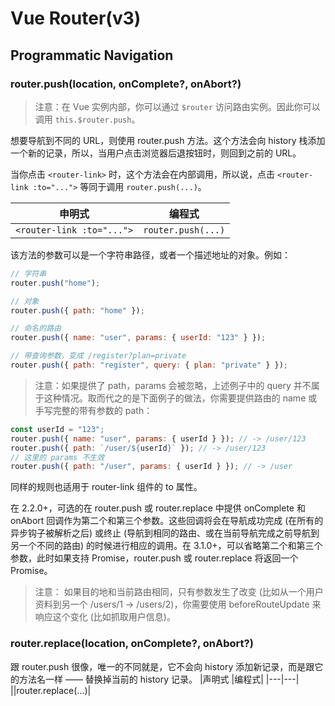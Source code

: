 # Vue Router(v3)

## Programmatic Navigation

### router.push(location, onComplete?, onAbort?)

> 注意：在 Vue 实例内部，你可以通过 `$router` 访问路由实例。因此你可以调用 `this.$router.push`。

想要导航到不同的 URL，则使用 router.push 方法。这个方法会向 history 栈添加一个新的记录，所以，当用户点击浏览器后退按钮时，则回到之前的 URL。

当你点击 `<router-link>` 时，这个方法会在内部调用，所以说，点击 `<router-link :to="...">` 等同于调用 `router.push(...)`。

| 申明式                    | 编程式             |
| ------------------------- | ------------------ |
| `<router-link :to="...">` | `router.push(...)` |

该方法的参数可以是一个字符串路径，或者一个描述地址的对象。例如：

```javascript
// 字符串
router.push("home");

// 对象
router.push({ path: "home" });

// 命名的路由
router.push({ name: "user", params: { userId: "123" } });

// 带查询参数，变成 /register?plan=private
router.push({ path: "register", query: { plan: "private" } });
```

> 注意：如果提供了 path，params 会被忽略，上述例子中的 query 并不属于这种情况。取而代之的是下面例子的做法，你需要提供路由的 name 或手写完整的带有参数的 path：

```javascript
const userId = "123";
router.push({ name: "user", params: { userId } }); // -> /user/123
router.push({ path: `/user/${userId}` }); // -> /user/123
// 这里的 params 不生效
router.push({ path: "/user", params: { userId } }); // -> /user
```

同样的规则也适用于 router-link 组件的 to 属性。

在 2.2.0+，可选的在 router.push 或 router.replace 中提供 onComplete 和 onAbort 回调作为第二个和第三个参数。这些回调将会在导航成功完成 (在所有的异步钩子被解析之后) 或终止 (导航到相同的路由、或在当前导航完成之前导航到另一个不同的路由) 的时候进行相应的调用。在 3.1.0+，可以省略第二个和第三个参数，此时如果支持 Promise，router.push 或 router.replace 将返回一个 Promise。

> 注意： 如果目的地和当前路由相同，只有参数发生了改变 (比如从一个用户资料到另一个 /users/1 -> /users/2)，你需要使用 beforeRouteUpdate 来响应这个变化 (比如抓取用户信息)。

### router.replace(location, onComplete?, onAbort?)

跟 router.push 很像，唯一的不同就是，它不会向 history 添加新记录，而是跟它的方法名一样 —— 替换掉当前的 history 记录。
|声明式 |编程式|
|---|---|
|<router-link :to="..." replace>|router.replace(...)|
